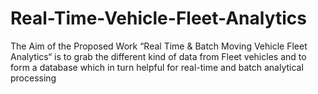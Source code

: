 # Real-Time-Vehicle-Fleet-Analytics
The Aim of the Proposed Work “Real Time &amp; Batch Moving Vehicle Fleet Analytics“ is to grab the different kind of data from Fleet vehicles and to form a database which in turn helpful for real-time and batch analytical processing

